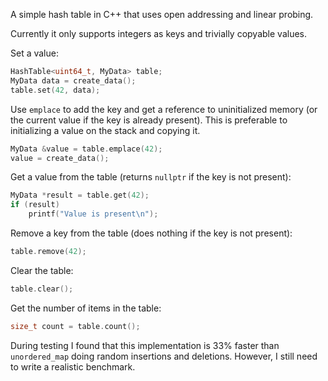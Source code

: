 A simple hash table in C++ that uses open addressing and linear probing.

Currently it only supports integers as keys and trivially copyable values.

Set a value:

```c++
HashTable<uint64_t, MyData> table;
MyData data = create_data();
table.set(42, data);
```

Use `emplace` to add the key and get a reference to uninitialized memory (or
the current value if the key is already present). This is preferable to
initializing a value on the stack and copying it.

```c++
MyData &value = table.emplace(42);
value = create_data();
```

Get a value from the table (returns `nullptr` if the key is not present):

```c++
MyData *result = table.get(42);
if (result)
    printf("Value is present\n");
```

Remove a key from the table (does nothing if the key is not present):

```c++
table.remove(42);
```

Clear the table:

```c++
table.clear();
```

Get the number of items in the table:

```c++
size_t count = table.count();
```

During testing I found that this implementation is 33% faster than
`unordered_map` doing random insertions and deletions. However, I still need to
write a realistic benchmark.
